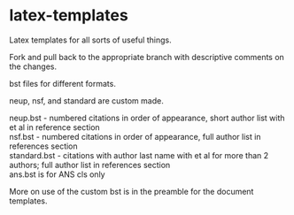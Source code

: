 # latex-templates
Latex templates for all sorts of useful things. 

Fork and pull back to the appropriate branch with descriptive comments on the changes. 

bst files for different formats.

neup, nsf, and standard are custom made. 

neup.bst - numbered citations in order of appearance, short author list with et al in reference section  
nsf.bst - numbered citations in order of appearance, full author list in references section  
standard.bst - citations with author last name with et al for more than 2 authors; full author list in references section  
ans.bst is for ANS cls only

More on use of the custom bst is in the preamble for the document templates. 
